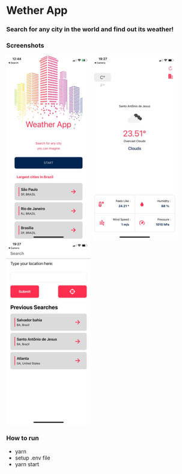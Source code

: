 # Wether App

### Search for any city in the world and find out its weather!

### Screenshots

<img height="489em" src="sreenshot1.jpeg"></img>
<img height="489em"  src="sreenshot2.jpeg"></img>
<img height="489em" src="sreenshot3.jpeg"></img>


### How to run

- yarn
- setup .env file
- yarn start
